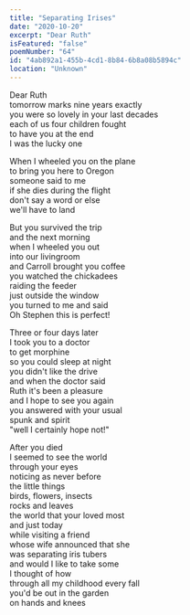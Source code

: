 ```yaml
---
title: "Separating Irises"
date: "2020-10-20"
excerpt: "Dear Ruth"
isFeatured: "false"
poemNumber: "64"
id: "4ab892a1-455b-4cd1-8b84-6b8a08b5894c"
location: "Unknown"
---
```


Dear Ruth  
tomorrow marks nine years exactly  
you were so lovely in your last decades  
each of us four children fought  
to have you at the end  
I was the lucky one

When I wheeled you on the plane  
to bring you here to Oregon  
someone said to me  
if she dies during the flight  
don't say a word or else  
we'll have to land

But you survived the trip  
and the next morning  
when I wheeled you out  
into our livingroom  
and Carroll brought you coffee  
you watched the chickadees  
raiding the feeder  
just outside the window  
you turned to me and said  
Oh Stephen this is perfect!

Three or four days later  
I took you to a doctor  
to get morphine  
so you could sleep at night  
you didn't like the drive  
and when the doctor said  
Ruth it's been a pleasure  
and I hope to see you again  
you answered with your usual  
spunk and spirit  
"well I certainly hope not!"

After you died  
I seemed to see the world  
through your eyes  
noticing as never before  
the little things  
birds, flowers, insects  
rocks and leaves  
the world that your loved most  
and just today  
while visiting a friend  
whose wife announced that she  
was separating iris tubers  
and would I like to take some  
I thought of how  
through all my childhood every fall  
you'd be out in the garden  
on hands and knees
